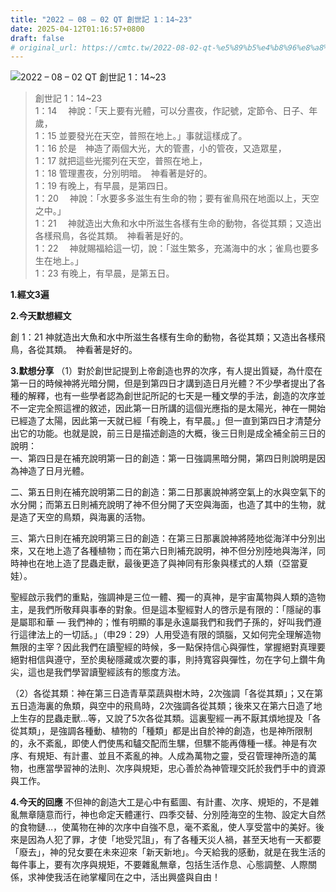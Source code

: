 ```yaml
---
title: "2022 – 08 – 02 QT 創世記 1：14~23"
date: 2025-04-12T01:16:57+0800
draft: false
# original_url: https://cmtc.tw/2022-08-02-qt-%e5%89%b5%e4%b8%96%e8%a8%98-1%ef%bc%9a1423
---
```


![2022 – 08 – 02 QT 創世記 1：14\~23](/images/qt.jpg  "2022 – 08 – 02 QT 創世記 1：14\~23")

> 創世記 1：14\~23  
> 1：14 　神說：「天上要有光體，可以分晝夜，作記號，定節令、日子、年歲，  
> 1：15 並要發光在天空，普照在地上。」事就這樣成了。  
> 1：16 於是　神造了兩個大光，大的管晝，小的管夜，又造眾星，  
> 1：17 就把這些光擺列在天空，普照在地上，  
> 1：18 管理晝夜，分別明暗。　神看著是好的。  
> 1：19 有晚上，有早晨，是第四日。  
> 1：20 　神說：「水要多多滋生有生命的物；要有雀鳥飛在地面以上，天空之中。」  
> 1：21 　神就造出大魚和水中所滋生各樣有生命的動物，各從其類；又造出各樣飛鳥，各從其類。　神看著是好的。  
> 1：22 　神就賜福給這一切，說：「滋生繁多，充滿海中的水；雀鳥也要多生在地上。」  
> 1：23 有晚上，有早晨，是第五日。

**1.經文3遍**

**2.今天默想經文**
  
創 1：21 神就造出大魚和水中所滋生各樣有生命的動物，各從其類；又造出各樣飛鳥，各從其類。　神看著是好的。

**3.默想分享**
（1）對於創世記提到上帝創造也界的次序，有人提出質疑，為什麼在第一日的時候神將光暗分開，但是到第四日才講到造日月光體？不少學者提出了各種的解釋，也有一些學者認為創世記所記的七天是一種文學的手法，創造的次序並不一定完全照這裡的敘述，因此第一日所講的這個光應指的是太陽光，神在一開始已經造了太陽，因此第一天就已經「有晚上，有早晨。」但一直到第四日才清楚分出它的功能。也就是說，前三日是描述創造的大概，後三日則是成全補全前三日的說明：  
一、第四日是在補充說明第一日的創造：第一日強調黑暗分開，第四日則說明是因為神造了日月光體。

二、第五日則在補充說明第二日的創造：第二日那裏說神將空氣上的水與空氣下的水分開；而第五日則補充說明了神不但分開了天空與海面，也造了其中的生物，就是造了天空的鳥類，與海裏的活物。

三、第六日則在補充說明第三日的創造：在第三日那裏說神將陸地從海洋中分別出來，又在地上造了各種植物；而在第六日則補充說明，神不但分別陸地與海洋，同時神也在地上造了昆蟲走獸，最後更造了與神同有形象與樣式的人類（亞當夏娃）。

聖經啟示我們的重點，強調神是三位一體、獨一的真神，是宇宙萬物與人類的造物主，是我們所敬拜與事奉的對象。但是這本聖經對人的啓示是有限的：「隱祕的事是屬耶和華 — 我們神的；惟有明顯的事是永遠屬我們和我們子孫的，好叫我們遵行這律法上的一切話。」（申29：29）人用受造有限的頭腦，又如何完全理解造物無限的主宰？因此我們在讀聖經的時候，多一點保持信心與彈性，掌握絕對真理要絕對相信與遵守，至於奧秘隱藏或次要的事，則持寬容與彈性，勿在字句上鑽牛角尖，這也是我們學習讀聖經該有的態度方法。

（2）各從其類：神在第三日造青草菜蔬與樹木時，2次強調「各從其類」；又在第五日造海裏的魚類，與空中的飛鳥時，2次強調各從其類；後來又在第六日造了地上生存的昆蟲走獸…等，又說了5次各從其類。這裏聖經一再不厭其煩地提及「各從其類」，是強調各種動、植物的「種類」都是出自於神的創造，也是神所限制的，永不紊亂，即使人們使馬和驢交配而生騾，但騾不能再傳種一樣。神是有次序、有規矩、有計畫、並且不紊亂的神。人成為萬物之靈，受召管理神所造的萬物，也應當學習神的法則、次序與規矩，忠心善於為神管理交託於我們手中的資源與工作。

**4.今天的回應**
不但神的創造大工是心中有藍圖、有計畫、次序、規矩的，不是雜亂無章隨意而行，神也命定天體運行、四季交替、分別陸海空的生物、設定大自然的食物鏈…，使萬物在神的次序中自強不息，毫不紊亂，使人享受當中的美好。後來是因為人犯了罪，才使「地受咒詛」，有了各種天災人禍，甚至天地有一天都要「廢去」，神的兒女要在未來迎來「新天新地」。今天給我的感動，就是在我生活的每件事上，要有次序與規矩，不要雜亂無章，包括生活作息、心態調整、人際關係，求神使我活在祂掌權同在之中，活出興盛與自由！
